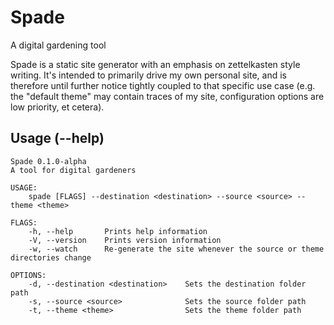 # Spade

A digital gardening tool

Spade is a static site generator with an emphasis on zettelkasten style writing. It's intended to primarily drive my own personal site, and is therefore until further notice tightly coupled to that specific use case (e.g. the "default theme" may contain traces of my site, configuration options are low priority, et cetera).

## Usage (--help)

```
Spade 0.1.0-alpha
A tool for digital gardeners

USAGE:
    spade [FLAGS] --destination <destination> --source <source> --theme <theme>

FLAGS:
    -h, --help       Prints help information
    -V, --version    Prints version information
    -w, --watch      Re-generate the site whenever the source or theme directories change

OPTIONS:
    -d, --destination <destination>    Sets the destination folder path
    -s, --source <source>              Sets the source folder path
    -t, --theme <theme>                Sets the theme folder path
```
